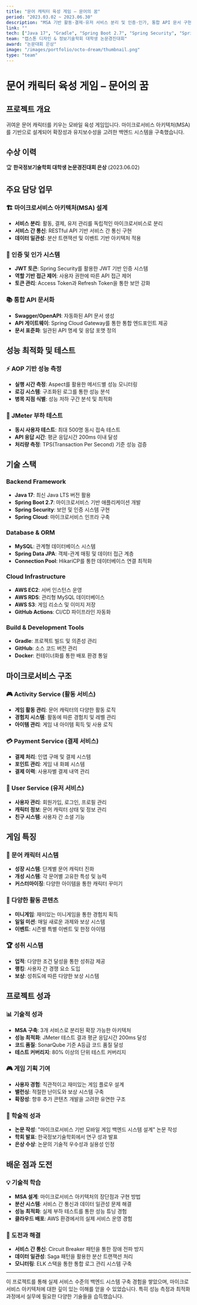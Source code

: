 ```yaml
---
title: "문어 캐릭터 육성 게임 – 문어의 꿈"
period: "2023.03.02 ~ 2023.06.30"
description: "MSA 기반 활동·결제·유저 서비스 분리 및 인증·인가, 통합 API 문서 구현과 AWS 배포, AOP 성능 측정·JMeter 부하 테스트 등 백엔드 전담"
link: ""
tech: ["Java 17", "Gradle", "Spring Boot 2.7", "Spring Security", "Spring Cloud", "JPA", "MySQL", "AWS (EC2, RDS, S3)", "GitHub Actions"]
team: "캡스톤 디자인 & 정보기술학회 대학생 논문경진대회"
award: "논문대회 은상"
image: "/images/portfolio/octo-dream/thumbnail.png"
type: "team"
---
```


# 문어 캐릭터 육성 게임 – 문어의 꿈

## 프로젝트 개요

귀여운 문어 캐릭터를 키우는 모바일 육성 게임입니다. 마이크로서비스 아키텍처(MSA)를 기반으로 설계되어 확장성과 유지보수성을 고려한 백엔드 시스템을 구축했습니다.

## 수상 이력
🏆 **한국정보기술학회 대학생 논문경진대회 은상** (2023.06.02)

## 주요 담당 업무

### 🏗️ 마이크로서비스 아키텍처(MSA) 설계
- **서비스 분리**: 활동, 결제, 유저 관리를 독립적인 마이크로서비스로 분리
- **서비스 간 통신**: RESTful API 기반 서비스 간 통신 구현
- **데이터 일관성**: 분산 트랜잭션 및 이벤트 기반 아키텍처 적용

### 🔐 인증 및 인가 시스템
- **JWT 토큰**: Spring Security를 활용한 JWT 기반 인증 시스템
- **역할 기반 접근 제어**: 사용자 권한에 따른 API 접근 제어
- **토큰 관리**: Access Token과 Refresh Token을 통한 보안 강화

### 📚 통합 API 문서화
- **Swagger/OpenAPI**: 자동화된 API 문서 생성
- **API 게이트웨이**: Spring Cloud Gateway를 통한 통합 엔드포인트 제공
- **문서 표준화**: 일관된 API 명세 및 응답 포맷 정의

## 성능 최적화 및 테스트

### ⚡ AOP 기반 성능 측정
- **실행 시간 측정**: Aspect를 활용한 메서드별 성능 모니터링
- **로깅 시스템**: 구조화된 로그를 통한 성능 분석
- **병목 지점 식별**: 성능 저하 구간 분석 및 최적화

### 🔧 JMeter 부하 테스트
- **동시 사용자 테스트**: 최대 500명 동시 접속 테스트
- **API 응답 시간**: 평균 응답시간 200ms 이내 달성
- **처리량 측정**: TPS(Transaction Per Second) 기준 성능 검증

## 기술 스택

### Backend Framework
- **Java 17**: 최신 Java LTS 버전 활용
- **Spring Boot 2.7**: 마이크로서비스 기반 애플리케이션 개발
- **Spring Security**: 보안 및 인증 시스템 구현
- **Spring Cloud**: 마이크로서비스 인프라 구축

### Database & ORM
- **MySQL**: 관계형 데이터베이스 시스템
- **Spring Data JPA**: 객체-관계 매핑 및 데이터 접근 계층
- **Connection Pool**: HikariCP를 통한 데이터베이스 연결 최적화

### Cloud Infrastructure
- **AWS EC2**: 서버 인스턴스 운영
- **AWS RDS**: 관리형 MySQL 데이터베이스
- **AWS S3**: 게임 리소스 및 이미지 저장
- **GitHub Actions**: CI/CD 파이프라인 자동화

### Build & Development Tools
- **Gradle**: 프로젝트 빌드 및 의존성 관리
- **GitHub**: 소스 코드 버전 관리
- **Docker**: 컨테이너화를 통한 배포 환경 통일

## 마이크로서비스 구조

### 🎮 Activity Service (활동 서비스)
- **게임 활동 관리**: 문어 캐릭터의 다양한 활동 로직
- **경험치 시스템**: 활동에 따른 경험치 및 레벨 관리
- **아이템 관리**: 게임 내 아이템 획득 및 사용 로직

### 💳 Payment Service (결제 서비스)
- **결제 처리**: 인앱 구매 및 결제 시스템
- **포인트 관리**: 게임 내 화폐 시스템
- **결제 이력**: 사용자별 결제 내역 관리

### 👤 User Service (유저 서비스)
- **사용자 관리**: 회원가입, 로그인, 프로필 관리
- **캐릭터 정보**: 문어 캐릭터 상태 및 정보 관리
- **친구 시스템**: 사용자 간 소셜 기능

## 게임 특징

### 🐙 문어 캐릭터 시스템
- **성장 시스템**: 단계별 문어 캐릭터 진화
- **개성 시스템**: 각 문어별 고유한 특성 및 능력
- **커스터마이징**: 다양한 아이템을 통한 캐릭터 꾸미기

### 🎯 다양한 활동 콘텐츠
- **미니게임**: 재미있는 미니게임을 통한 경험치 획득
- **일일 미션**: 매일 새로운 과제와 보상 시스템
- **이벤트**: 시즌별 특별 이벤트 및 한정 아이템

### 🏆 성취 시스템
- **업적**: 다양한 조건 달성을 통한 성취감 제공
- **랭킹**: 사용자 간 경쟁 요소 도입
- **보상**: 성취도에 따른 다양한 보상 시스템

## 프로젝트 성과

### 📊 기술적 성과
- **MSA 구축**: 3개 서비스로 분리된 확장 가능한 아키텍처
- **성능 최적화**: JMeter 테스트 결과 평균 응답시간 200ms 달성
- **코드 품질**: SonarQube 기준 A등급 코드 품질 달성
- **테스트 커버리지**: 80% 이상의 단위 테스트 커버리지

### 🎮 게임 기획 기여
- **사용자 경험**: 직관적이고 재미있는 게임 플로우 설계
- **밸런싱**: 적절한 난이도와 보상 시스템 구축
- **확장성**: 향후 추가 콘텐츠 개발을 고려한 유연한 구조

### 📝 학술적 성과
- **논문 작성**: "마이크로서비스 기반 모바일 게임 백엔드 시스템 설계" 논문 작성
- **학회 발표**: 한국정보기술학회에서 연구 성과 발표
- **은상 수상**: 논문의 기술적 우수성과 실용성 인정

## 배운 점과 도전

### 💡 기술적 학습
- **MSA 설계**: 마이크로서비스 아키텍처의 장단점과 구현 방법
- **분산 시스템**: 서비스 간 통신과 데이터 일관성 문제 해결
- **성능 최적화**: 실제 부하 테스트를 통한 성능 튜닝 경험
- **클라우드 배포**: AWS 환경에서의 실제 서비스 운영 경험

### 🔧 도전과 해결
- **서비스 간 통신**: Circuit Breaker 패턴을 통한 장애 전파 방지
- **데이터 일관성**: Saga 패턴을 활용한 분산 트랜잭션 처리
- **모니터링**: ELK 스택을 통한 통합 로그 관리 시스템 구축

---

이 프로젝트를 통해 실제 서비스 수준의 백엔드 시스템 구축 경험을 쌓았으며, 마이크로서비스 아키텍처에 대한 깊이 있는 이해를 얻을 수 있었습니다. 특히 성능 측정과 최적화 과정에서 실무에 필요한 다양한 기술들을 습득했습니다.